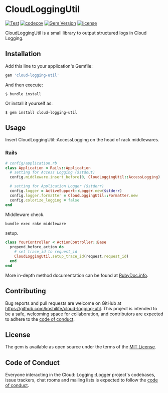 # CloudLoggingUtil

[![Test](https://github.com/koshilife/cloud-logging-util/workflows/Test/badge.svg)](https://github.com/koshilife/cloud-logging-util/actions?query=workflow%3ATest)
[![codecov](https://codecov.io/gh/koshilife/cloud-logging-util/branch/master/graph/badge.svg)](https://codecov.io/gh/koshilife/cloud-logging-util)
[![Gem Version](https://badge.fury.io/rb/cloud-logging-util.svg)](http://badge.fury.io/rb/cloud-logging-util)
[![license](https://img.shields.io/github/license/koshilife/cloud-logging-util)](https://github.com/koshilife/cloud-logging-util/blob/master/LICENSE.txt)

CloudLoggingUtil is a small library to output structured logs in Cloud Logging.

## Installation

Add this line to your application's Gemfile:

```ruby
gem 'cloud-logging-util'
```

And then execute:

    $ bundle install

Or install it yourself as:

    $ gem install cloud-logging-util

## Usage

Insert CloudLoggingUtil::AccessLogging on the head of rack middlewares.

### Rails

```rb
# config/application.rb
class Application < Rails::Application
  # setting for Access Logging ($stdout)
  config.middleware.insert_before(0, CloudLoggingUtil::AccessLogging)

  # setting for Application Logger ($stderr)
  config.logger = ActiveSupport::Logger.new($stderr)
  config.logger.formatter = CloudLoggingUtil::Formatter.new
  config.colorize_logging = false
end
```

Middleware check.

```sh
bundle exec rake middleware
```

setup.

```rb
class YourController < ActionController::Base
  prepend_before_action do
    # set trace_id to request_id
    CloudLoggingUtil.setup_trace_id(request.request_id)
  end
end
```

More in-depth method documentation can be found at [RubyDoc.info](https://www.rubydoc.info/gems/cloud-logging-util/).

## Contributing

Bug reports and pull requests are welcome on GitHub at https://github.com/koshilife/cloud-logging-util. This project is intended to be a safe, welcoming space for collaboration, and contributors are expected to adhere to the [code of conduct](https://github.com/koshilife/cloud-logging-util/blob/master/CODE_OF_CONDUCT.md).

## License

The gem is available as open source under the terms of the [MIT License](https://opensource.org/licenses/MIT).

## Code of Conduct

Everyone interacting in the Cloud::Logging::Logger project's codebases, issue trackers, chat rooms and mailing lists is expected to follow the [code of conduct](https://github.com/koshilife/cloud-logging-util/blob/master/CODE_OF_CONDUCT.md).
